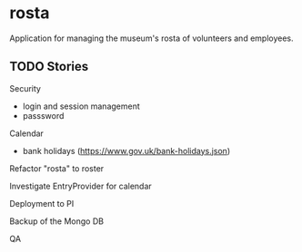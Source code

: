 # rosta
Application for managing the museum's rosta of volunteers and employees.

## TODO Stories

Security
- login and session management
- passsword

Calendar
- bank holidays (https://www.gov.uk/bank-holidays.json)

Refactor "rosta" to roster

Investigate EntryProvider for calendar

Deployment to PI

Backup of the Mongo DB

QA
